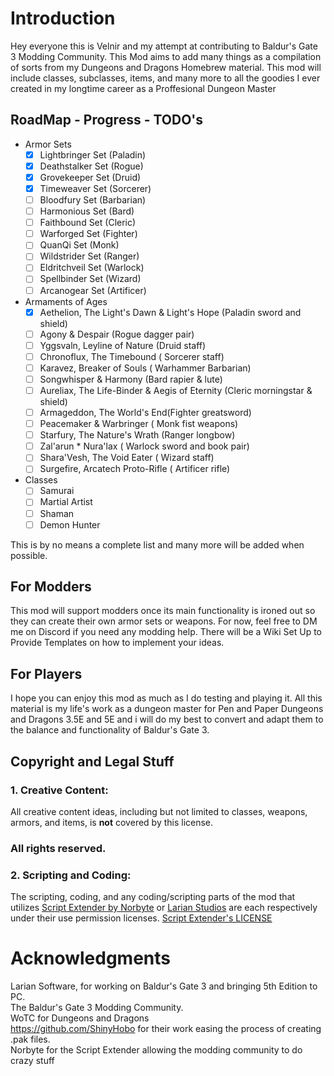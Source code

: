 # Introduction

Hey everyone this is Velnir and my attempt at contributing to Baldur's Gate 3 Modding Community. This Mod aims to add many things as a compilation of sorts from my Dungeons and Dragons Homebrew material.
This mod will include classes, subclasses, items, and many more to all the goodies I ever created in my longtime career as a Proffesional Dungeon Master


## RoadMap - Progress - TODO's

- Armor Sets
  - [x] Lightbringer Set (Paladin) 
  - [x] Deathstalker Set (Rogue)
  - [x] Grovekeeper Set (Druid)
  - [x] Timeweaver Set (Sorcerer)
  - [ ] Bloodfury Set (Barbarian)
  - [ ] Harmonious Set (Bard)
  - [ ] Faithbound Set (Cleric)
  - [ ] Warforged Set (Fighter)
  - [ ] QuanQi Set (Monk)
  - [ ] Wildstrider Set (Ranger)
  - [ ] Eldritchveil Set (Warlock)
  - [ ] Spellbinder Set (Wizard)
  - [ ] Arcanogear Set (Artificer)
- Armaments of Ages
  - [x] Aethelion, The Light's Dawn & Light's Hope (Paladin sword and shield)
  - [ ] Agony & Despair (Rogue dagger pair)
  - [ ] Yggsvaln, Leyline of Nature (Druid staff)
  - [ ] Chronoflux, The Timebound ( Sorcerer staff)
  - [ ] Karavez, Breaker of Souls ( Warhammer Barbarian)
  - [ ] Songwhisper & Harmony (Bard rapier & lute)
  - [ ] Aureliax, The Life-Binder & Aegis of Eternity (Cleric morningstar & shield)
  - [ ] Armageddon, The World's End(Fighter greatsword)
  - [ ] Peacemaker & Warbringer ( Monk fist weapons)
  - [ ] Starfury, The Nature's Wrath (Ranger longbow)
  - [ ] Zal'arun * Nura'lax ( Warlock sword and book pair)
  - [ ] Shara'Vesh, The Void Eater ( Wizard staff)
  - [ ] Surgefire, Arcatech Proto-Rifle ( Artificer rifle)
- Classes
  - [ ] Samurai
  - [ ] Martial Artist
  - [ ] Shaman
  - [ ] Demon Hunter

This is by no means a complete list and many more will be added when possible. 

## For Modders

This mod will support modders once its main functionality is ironed out so they can create their own armor sets or weapons. For now, feel free to DM me on Discord if you need any modding help. There will be a Wiki Set Up to Provide Templates on how to implement your ideas.

## For Players

I hope you can enjoy this mod as much as I do testing and playing it. All this material is my life's work as a dungeon master for Pen and Paper Dungeons and Dragons 3.5E and 5E and i will do my best to convert and adapt them to the balance and functionality of Baldur's Gate 3.


## Copyright and Legal Stuff

### 1. Creative Content:

All creative content ideas, including but not limited to classes, weapons, armors, and items, is **not** covered by this license.
### **All rights reserved**.

### 2. Scripting and Coding:

The scripting, coding, and any coding/scripting parts of the mod that utilizes [Script Extender by Norbyte](https://github.com/Norbyte/bg3se) or [Larian Studios](https://larian.com/) are each respectively under their use permission licenses.
[Script Extender's LICENSE](https://github.com/Norbyte/bg3se/blob/main/LICENSE)

# Acknowledgments
Larian Software, for working on Baldur's Gate 3 and bringing 5th Edition to PC. <br>
The Baldur's Gate 3 Modding Community. <br>
WoTC for Dungeons and Dragons <br>
https://github.com/ShinyHobo for their work easing the process of creating .pak files. <br>
Norbyte for the Script Extender allowing the modding community to do crazy stuff <br>

